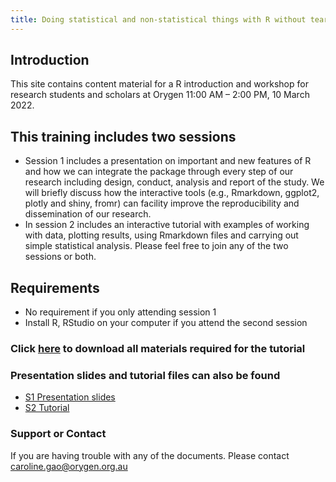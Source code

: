 ```yaml
---
title: Doing statistical and non-statistical things with R without tears
---
```




## Introduction 

This site contains content material for a R introduction and workshop for research students and scholars at Orygen 11:00 AM – 2:00 PM, 10 March 2022. 




## This training includes two sessions 

- Session 1 includes a presentation on important and new features of R and how we can integrate the package through every step of our research including design, conduct, analysis and report of the study. We will briefly discuss how the interactive tools (e.g., Rmarkdown, ggplot2, plotly and shiny, fromr) can facility improve the reproducibility and dissemination of our research. 
- In session 2 includes an interactive tutorial with examples of working with data, plotting results, using Rmarkdown files and carrying out simple statistical analysis. Please feel free to join any of the two sessions or both.


## Requirements 

-	No requirement if you only attending session 1
-	Install R, RStudio on your computer if you attend the second session


### Click [here](https://github.com/CarolineXGao/R_training_2022/archive/refs/heads/main.zip) to download all materials required for the tutorial

### Presentation slides and tutorial files can also be found 


- <a href="https://carolinexgao.github.io/R_training_2022/S1.html">S1 Presentation slides</a>
- <a href="https://carolinexgao.github.io/R_training_2022/S2.html">S2 Tutorial</a>

### Support or Contact

If you are having trouble with any of the documents. Please contact caroline.gao@orygen.org.au
